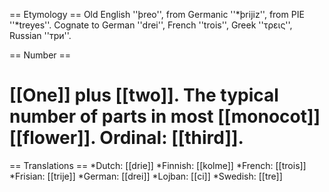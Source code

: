 == Etymology ==
Old English ''þreo'', from Germanic ''*þrijiz'', from PIE ''*treyes''. Cognate to German ''drei'', French ''trois'', Greek ''τρεις'', Russian ''три''.

== Number ==
# [[One]] plus [[two]]. The typical number of parts in most [[monocot]] [[flower]]. Ordinal: [[third]].

== Translations ==
*Dutch: [[drie]]
*Finnish: [[kolme]]
*French: [[trois]]
*Frisian: [[trije]]
*German: [[drei]]
*Lojban: [[ci]]
*Swedish: [[tre]]